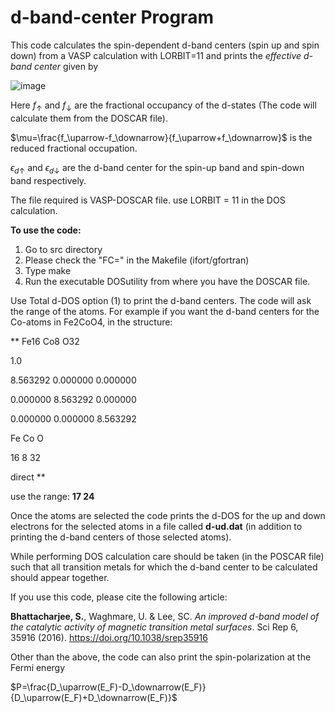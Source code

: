 # d-band-center Program

This code calculates the spin-dependent d-band centers (spin up and spin down) from a VASP calculation with LORBIT=11 and prints the _effective d-band center_ given by


![image](https://user-images.githubusercontent.com/27854932/179454521-10cbb1a4-b1b9-4b59-91a5-07545351fdd5.png)



Here $f_\uparrow$ and $f_\downarrow$ are the fractional occupancy of the d-states (The code will calculate them from the DOSCAR file).

$\mu=\frac{f_\uparrow-f_\downarrow}{f_\uparrow+f_\downarrow}$ is the reduced fractional occupation.

$\epsilon_{d\uparrow}$ and $\epsilon_{d\downarrow}$ are the d-band center for the spin-up band and spin-down band respectively. 

The file required is VASP-DOSCAR file.
use LORBIT = 11 in the DOS calculation.

**To use the code:**
1. Go to src directory
2. Please check the "FC=" in the Makefile (ifort/gfortran)
3. Type make
4. Run the executable DOSutility from where you have the DOSCAR file.

Use Total d-DOS option (1) to print the d-band centers. The code will ask the range of the atoms. For example if you want the d-band centers for 
the Co-atoms in Fe2CoO4, in the structure:

**
Fe16 Co8 O32

1.0

8.563292 0.000000 0.000000

0.000000 8.563292 0.000000

0.000000 0.000000 8.563292

Fe Co O

16 8 32

direct
**

use the range: 
**17 24**

Once the atoms are selected the code prints the 
d-DOS for the up and down electrons for the selected atoms in a file called **d-ud.dat** (in addition to printing the d-band centers 
of those selected atoms). 

While performing DOS calculation care should be taken (in the POSCAR file) such that all transition metals for which the d-band center 
to be calculated should appear together.

If you use this code, please cite the following article:

**Bhattacharjee, S.**, Waghmare, U. & Lee, SC. _An improved d-band model of the catalytic activity of magnetic transition metal surfaces_. Sci Rep 6, 35916 (2016). https://doi.org/10.1038/srep35916

Other than the above, the code can also print the spin-polarization at the Fermi energy

$P=\frac{D_\uparrow(E_F)-D_\downarrow(E_F)}{D_\uparrow(E_F)+D_\downarrow(E_F)}$
